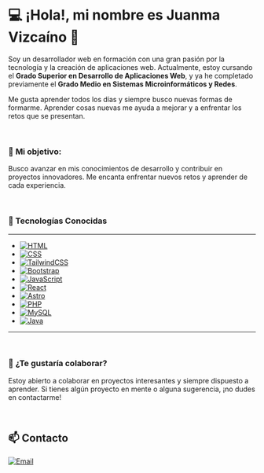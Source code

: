 <!-- Sobre mí -->
# 💻 ¡Hola!, mi nombre es Juanma Vizcaíno 👋

Soy un desarrollador web en formación con una gran pasión por la tecnología y la creación de aplicaciones web. Actualmente, estoy cursando el **Grado Superior en Desarrollo de Aplicaciones Web**, y ya he completado previamente el **Grado Medio en Sistemas Microinformáticos y Redes**. 

Me gusta aprender todos los días y siempre busco nuevas formas de formarme. Aprender cosas nuevas me ayuda a mejorar y a enfrentar los retos que se presentan.

</br>

### 🌱 **Mi objetivo:**
Busco avanzar en mis conocimientos de desarrollo y contribuir en proyectos innovadores. Me encanta enfrentar nuevos retos y aprender de cada experiencia.

</br>

### 🚀 Tecnologías Conocidas 
<hr>

* [![HTML][HTML]][HTML-url]
* [![CSS][CSS]][CSS-url]
* [![TailwindCSS][TailwindCSS]][TailwindCSS-url]
* [![Bootstrap][Bootstrap.com]][Bootstrap-url]
* [![JavaScript][JavaScript]][JavaScript-url]
* [![React][React.js]][React-url]
* [![Astro][Astro]][Astro-url]
* [![PHP][PHP]][PHP-url]
* [![MySQL][MySQL]][MySQL-url]
* [![Java][Java]][Java-url]

<hr>


</br>

### 🤝 **¿Te gustaría colaborar?**
Estoy abierto a colaborar en proyectos interesantes y siempre dispuesto a aprender. Si tienes algún proyecto en mente o alguna sugerencia, ¡no dudes en contactarme!

</br>

<!-- CONTACTO -->
## 📫 Contacto

[![Email](https://img.shields.io/badge/juanmavb@hotmail.com-email_personal-ffffff?style=for-the-badge&logo=gmail&logoColor=ffffff&labelColor=000000)](juanmavb@hotmail.com)


<!--Referencias a los iconos de las tecnologías-->
[HTML]: https://img.shields.io/badge/HTML5-E34F26?style=for-the-badge&logo=html5&logoColor=white
[HTML-url]: https://developer.mozilla.org/docs/Web/HTML
[CSS]: https://img.shields.io/badge/CSS3-1572B6?style=for-the-badge&logo=css3&logoColor=white
[CSS-url]: https://developer.mozilla.org/docs/Web/CSS
[JavaScript]: https://img.shields.io/badge/JavaScript-F7DF1E?style=for-the-badge&logo=javascript&logoColor=black
[JavaScript-url]: https://developer.mozilla.org/docs/Web/JavaScript
[TailwindCSS]: https://img.shields.io/badge/TailwindCSS-38B2AC?style=for-the-badge&logo=tailwind-css&logoColor=white
[TailwindCSS-url]: https://tailwindcss.com/
[Astro]: https://img.shields.io/badge/Astro-0C1222?style=for-the-badge&logo=astro&logoColor=FF5D01
[Astro-url]: https://astro.build/
[PHP]: https://img.shields.io/badge/PHP-777BB4?style=for-the-badge&logo=php&logoColor=white
[PHP-url]: https://www.php.net/
[MySQL]: https://img.shields.io/badge/MySQL-4479A1?style=for-the-badge&logo=mysql&logoColor=white
[MySQL-url]: https://www.mysql.com/
[Java]: https://img.shields.io/badge/Java-007396?style=for-the-badge&logo=java&logoColor=white
[Java-url]: https://www.java.com/
[React.js]: https://img.shields.io/badge/React-20232A?style=for-the-badge&logo=react&logoColor=61DAFB
[React-url]: https://reactjs.org/
[Bootstrap.com]: https://img.shields.io/badge/Bootstrap-563D7C?style=for-the-badge&logo=bootstrap&logoColor=white
[Bootstrap-url]: https://getbootstrap.com

